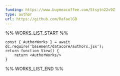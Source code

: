 ```yaml
---
funding: https://www.buymeacoffee.com/5tsytn22v9Z
type: author
url: https://github.com/RafaelGB
---
```



%% WORKS_LIST_START %%

```datacorejsx
const { AuthorWorks } = await dc.require('basement/datacore/authors.jsx');
return function View() {
    return <AuthorWorks/>
}
```
%% WORKS_LIST_END %%
